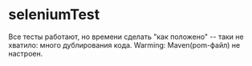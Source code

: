 # seleniumTest
Все тесты работают, но времени сделать "как положено" -- таки не хватило: много дублирования кода.
Warming: Maven(pom-файл) не настроен.

